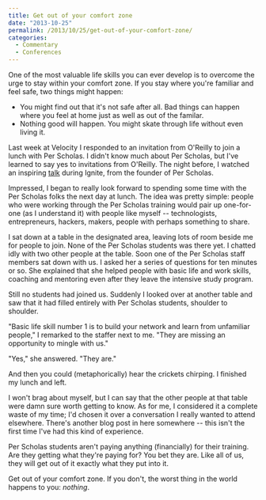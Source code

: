 ```yaml
---
title: Get out of your comfort zone
date: "2013-10-25"
permalink: /2013/10/25/get-out-of-your-comfort-zone/
categories:
  - Commentary
  - Conferences
---
```


One of the most valuable life skills you can ever develop is to overcome the urge to stay within your comfort zone. If you stay where you're familiar and feel safe, two things might happen: 


*   You might find out that it's not safe after all. Bad things can happen where you feel at home just as well as out of the familar. 
*   Nothing good will happen. You might skate through life without even living it. 

Last week at Velocity I responded to an invitation from O'Reilly to join a lunch with Per Scholas. I didn't know much about Per Scholas, but I've learned to say yes to invitations from O'Reilly. The night before, I watched an inspiring [talk][1] during Ignite, from the founder of Per Scholas. 


Impressed, I began to really look forward to spending some time with the Per Scholas folks the next day at lunch. The idea was pretty simple: people who were working through the Per Scholas training would pair up one-for-one (as I understand it) with people like myself -- technologists, entrepreneurs, hackers, makers, people with perhaps something to share. 


I sat down at a table in the designated area, leaving lots of room beside me for people to join. None of the Per Scholas students was there yet. I chatted idly with two other people at the table. Soon one of the Per Scholas staff members sat down with us. I asked her a series of questions for ten minutes or so. She explained that she helped people with basic life and work skills, coaching and mentoring even after they leave the intensive study program. 


Still no students had joined us. Suddenly I looked over at another table and saw that it had filled entirely with Per Scholas students, shoulder to shoulder. 


"Basic life skill number 1 is to build your network and learn from unfamiliar people," I remarked to the staffer next to me. "They are missing an opportunity to mingle with us." 


"Yes," she answered. "They are." 


And then you could (metaphorically) hear the crickets chirping. I finished my lunch and left. 


I won't brag about myself, but I can say that the other people at that table were damn sure worth getting to know. As for me, I considered it a complete waste of my time; I'd chosen it over a conversation I really wanted to attend elsewhere. There's another blog post in here somewhere -- this isn't the first time I've had this kind of experience. 


Per Scholas students aren't paying anything (financially) for their training. Are they getting what they're paying for? You bet they are. Like all of us, they will get out of it exactly what they put into it. 


Get out of your comfort zone. If you don't, the worst thing in the world happens to you: *nothing*.




[1]: http://www.youtube.com/watch?v=t0qcDwDPQ-Q

